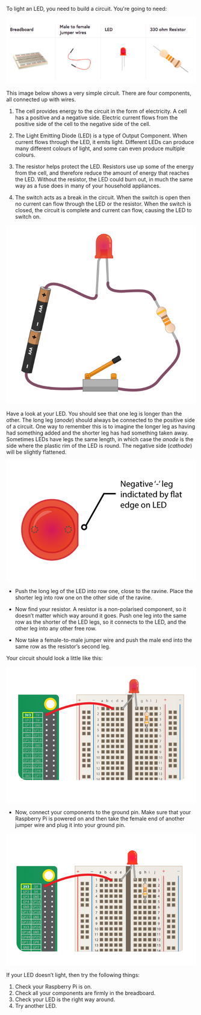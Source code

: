 To light an LED, you need to build a circuit. You're going to need:

![Circuit Requirements](images/circuit-requirements.png)

This image below shows a very simple circuit. There are four components, all connected up with wires.

1) The cell provides energy to the circuit in the form of electricity. A cell has a positive and a negative side. Electric current flows from the positive side of the cell to the negative side of the cell.

2) The Light Emitting Diode (LED) is a type of Output Component. When current flows through the LED, it emits light. Different LEDs can produce many different colours of light, and some can even produce multiple colours.

3) The resistor helps protect the LED. Resistors use up some of the energy from the cell, and therefore reduce the amount of energy that reaches the LED. Without the resistor, the LED could burn out, in much the same way as a fuse does in many of your household appliances.

4) The switch acts as a break in the circuit. When the switch is open then no current can flow through the LED or the resistor. When the switch is closed, the circuit is complete and current can flow, causing the LED to switch on.

![Simple Circuit](images/simple-circuit.png)

Have a look at your LED. You should see that one leg is longer than the other. The long leg (<i>anode</i>) should always be connected to the positive side of a circuit. One way to remember this is to imagine the longer leg as having had something added and the shorter leg has had something taken away. Sometimes LEDs have legs the same length, in which case the <i>anode</i> is the side where the plastic rim of the LED is round. The negative side (<i>cathode</i>) will be slightly flattened.

![LED Closeup](images/LEDcloseup.png)

+ Push the long leg of the LED into row one, close to the ravine. Place the shorter leg into row one on the other side of the ravine.

+ Now find your resistor. A resistor is a non-polarised component, so it doesn’t matter which way around it goes. Push one leg into the same row as the shorter of the LED legs, so it connects to the LED, and the other leg into any other free row.

+ Now take a female-to-male jumper wire and push the male end into the same row as the resistor’s second leg.

Your circuit should look a little like this:

![Circuit Missing Ground](images/ground-missing.png)

+ Now, connect your components to the ground pin. Make sure that your Raspberry Pi is powered on and then take the female end of another jumper wire and plug it into your ground pin.

![Circuit Current Flow](images/circuit-current-flow.gif)

If your LED doesn’t light, then try the following things:
1) Check your Raspberry Pi is on.
2) Check all your components are firmly in the breadboard.
3) Check your LED is the right way around.
4) Try another LED.
